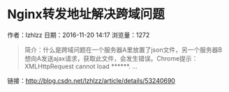 # Nginx转发地址解决跨域问题
作者：lzhlzz
日期：2016-11-20 14:17
浏览量：1272
> 简介：什么是跨域问题在一个服务器A里放置了json文件，另一个服务器B想向A发送ajax请求，获取此文件，会发生错误。Chrome提示：XMLHttpRequest cannot load ******. ...

 链接：http://blog.csdn.net/lzhlzz/article/details/53240690
